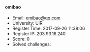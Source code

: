 #### omibao  

* Email: omibao@qq.com  
* University: UIR  
* Register Time: 2017-09-26 11:38:06  
* Register IP: 203.93.18.240  
* Score: 0  
* Solved challenges: 
